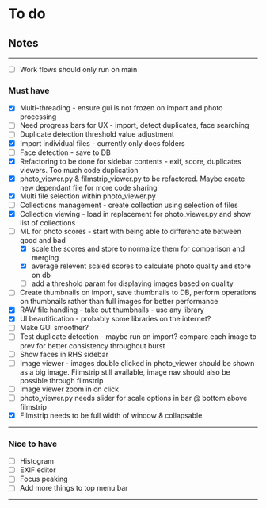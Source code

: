 # To do

## Notes

---

- [ ] Work flows should only run on main

### Must have

- [x] Multi-threading - ensure gui is not frozen on import and photo processing
- [ ] Need progress bars for UX - import, detect duplicates, face searching
- [ ] Duplicate detection threshold value adjustment
- [x] Import individual files - currently only does folders
- [ ] Face detection - save to DB
- [x] Refactoring to be done for sidebar contents - exif, score, duplicates viewers. Too much code duplication
- [x] photo_viewer.py & filmstrip_viewer.py to be refactored. Maybe create new dependant file for more code sharing
- [x] Multi file selection within photo_viewer.py
- [ ] Collections management - create collection using selection of files
- [x] Collection viewing - load in replacement for photo_viewer.py and show list of collections
- [ ] ML for photo scores - start with being able to differenciate between good and bad
    - [x] scale the scores and store to normalize them for comparison and merging
    - [x] average relevent scaled scores to calculate photo quality and store on db
    - [ ] add a threshold param for displaying images based on quality   
- [ ] Create thumbnails on import, save thumbnails to DB, perform operations on thumbnails rather than full images for better performance
- [x] RAW file handling - take out thumbnails - use any library
- [x] UI beautification - probably some libraries on the internet?
- [ ] Make GUI smoother?
- [ ] Test duplicate detection - maybe run on import? compare each image to prev for better consistency throughout burst
- [ ] Show faces in RHS sidebar
- [ ] Image viewer - images double clicked in photo_viewer should be shown as a big image. Filmstrip still available, image nav should also be possible through filmstrip
- [ ] Image viewer zoom in on click
- [ ] photo_viewer.py needs slider for scale options in bar @ bottom above filmstrip
- [x] Filmstrip needs to be full width of window & collapsable

---

### Nice to have

- [ ] Histogram
- [ ] EXIF editor
- [ ] Focus peaking
- [ ] Add more things to top menu bar

---
